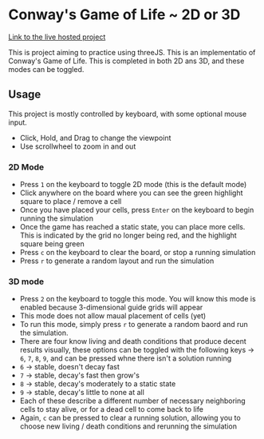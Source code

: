 # Conway's Game of Life ~ 2D or 3D

<a href="https://ethanlchristensen.github.io/threeJS_Game_of_Life/">Link to the live hosted project</a>

This is project aiming to practice using threeJS. This is an implementatio of Conway's Game of Life. This is completed in both 2D ans 3D, and these modes can be toggled.


## Usage

This project is mostly controlled by keyboard, with some optional mouse input.
- Click, Hold, and Drag to change the viewpoint
- Use scrollwheel to zoom in and out

### 2D Mode
- Press `1` on the keyboard to toggle 2D mode (this is the default mode)
- Click anywhere on the board where you can see the green highlight square to place / remove a cell
- Once you have placed your cells, press `Enter` on the keyboard to begin running the simulation
- Once the game has reached a static state, you can place more cells. This is indicated by the grid no longer being red, and the highlight square being green
- Press `c` on the keyboard to clear the board, or stop a running simulation
- Press `r` to generate a random layout and run the simulation

### 3D mode
- Press `2` on the keyboard to toggle this mode. You will know this mode is enabled because 3-dimensional guide grids will appear
- This mode does not allow maual placement of cells (yet)
- To run this mode, simply press `r` to generate a random baord and run the simulation.
- There are four know living and death conditions that produce decent results visually, these options can be toggled with the following keys -> `6`, `7`, `8`, `9`, and can be pressed whne there isn't a solution running
- `6` -> stable, doesn't decay fast
- `7` -> stable, decay's fast then grow's
- `8` -> stable, decay's moderately to a static state
- `9` -> stable, decay's little to none at all
- Each of these describe a different number of necessary neighboring cells to stay alive, or for a dead cell to come back to life
- Again, `c` can be pressed to clear a running solution, allowing you to choose new living / death conditions and rerunning the simulation
